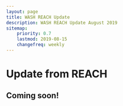 ```yaml
---
layout: page
title: WASH REACH Update
description: WASH REACH Update August 2019
sitemap:
    priority: 0.7
    lastmod: 2019-08-15
    changefreq: weekly
---
```


# Update from REACH 

## Coming soon!
